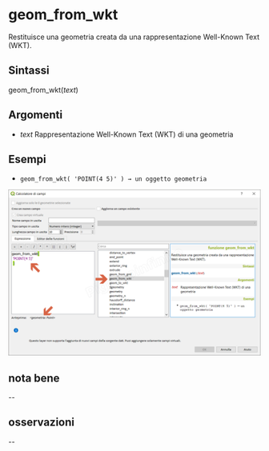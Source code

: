 # geom_from_wkt

Restituisce una geometria creata da una rappresentazione Well-Known Text (WKT).

## Sintassi

geom_from_wkt(_text_)

## Argomenti

* _text_ Rappresentazione Well-Known Text (WKT) di una geometria


## Esempi

* `geom_from_wkt( 'POINT(4 5)' ) → un oggetto geometria`

![](/img/geometria/geom_from_wkt/geom_from_wkt1.png)

## nota bene

--

## osservazioni

--